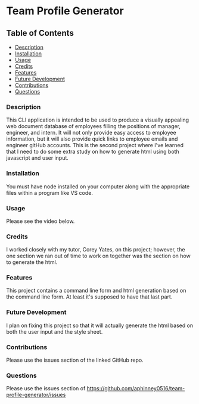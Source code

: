 # Team Profile Generator
 

## Table of Contents
- [Description](#description)
- [Installation](#installation)
- [Usage](#usage)
- [Credits](#credits)
- [Features](#features)
- [Future Development](#futureDev)
- [Contributions](#contributions)
- [Questions](#questions)
 

### Description
This CLI application is intended to be used to produce a visually appealing web document database of employees filling the positions of manager, engineer, and intern. It will not only provide easy access to employee information, but it will also provide quick links to employee emails and engineer gitHub accounts. This is the second project where I've learned that I need to do some extra study on how to generate html using both javascript and user input.

### Installation
You must have node installed on your computer along with the appropriate files within a program like VS code.

### Usage
Please see the video below.

### Credits
I worked closely with my tutor, Corey Yates, on this project; however, the one section we ran out of time to work on together was the section on how to generate the html.

### Features
This project contains a command line form and html generation based on the command line form. At least it's supposed to have that last part.

### Future Development
I plan on fixing this project so that it will actually generate the html based on both the user input and the style sheet.

### Contributions
Please use the issues section of the linked GitHub repo.

### Questions
Please use the issues section of https://github.com/aphinney0516/team-profile-generator/issues
